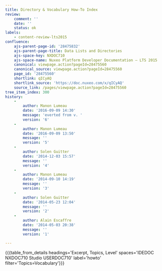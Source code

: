 ```yaml
---
title: Directory & Vocabulary How-To Index
review:
    comment: ''
    date: ''
    status: ok
labels:
    - content-review-lts2015
confluence:
    ajs-parent-page-id: '28475832'
    ajs-parent-page-title: Data Lists and Directories
    ajs-space-key: NXDOC710
    ajs-space-name: Nuxeo Platform Developer Documentation — LTS 2015
    canonical: viewpage.action?pageId=28475560
    canonical_source: viewpage.action?pageId=28475560
    page_id: '28475560'
    shortlink: qICyAQ
    shortlink_source: 'https://doc.nuxeo.com/x/qICyAQ'
    source_link: /pages/viewpage.action?pageId=28475560
tree_item_index: 300
history:
    -
        author: Manon Lumeau
        date: '2016-09-09 14:30'
        message: 'everted from v. '
        version: '6'
    -
        author: Manon Lumeau
        date: '2016-09-09 13:50'
        message: ''
        version: '5'
    -
        author: Solen Guitter
        date: '2014-12-03 15:57'
        message: ''
        version: '4'
    -
        author: Manon Lumeau
        date: '2014-09-10 14:19'
        message: ''
        version: '3'
    -
        author: Solen Guitter
        date: '2014-05-23 12:04'
        message: ''
        version: '2'
    -
        author: Alain Escaffre
        date: '2014-05-03 20:38'
        message: ''
        version: '1'

---
```

{{{table_from_details headings='Excerpt, Topics, Level' spaces='IDEDOC NXDOC710 Studio USERDOC710' label='howto' filter='Topics=Vocabulary'}}}
